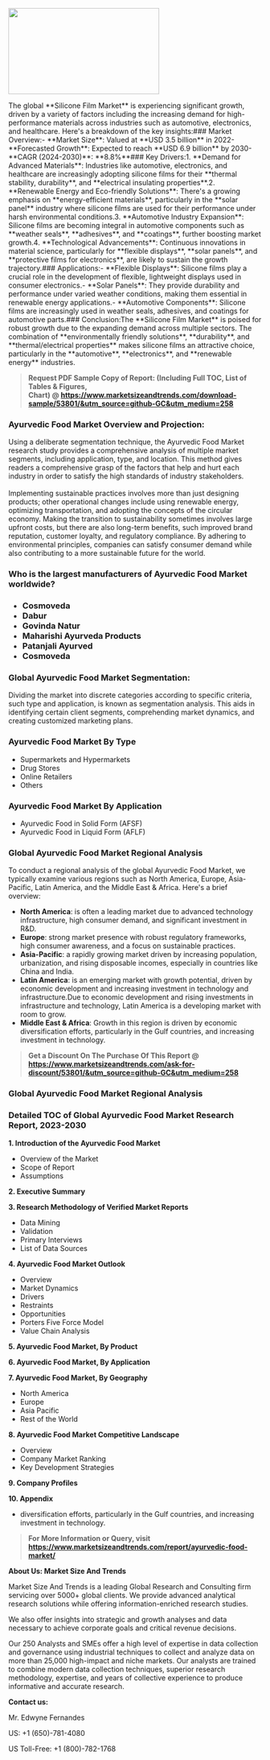 <p><img class="alignnone size-medium wp-image-20088" src="https://ffe5etoiles.com/wp-content/uploads/2024/12/MST1-300x171.png" alt="" width="300" height="171" /></p>The global **Silicone Film Market** is experiencing significant growth, driven by a variety of factors including the increasing demand for high-performance materials across industries such as automotive, electronics, and healthcare. Here's a breakdown of the key insights:### Market Overview:- **Market Size**: Valued at **USD 3.5 billion** in 2022- **Forecasted Growth**: Expected to reach **USD 6.9 billion** by 2030- **CAGR (2024-2030)**: **8.8%**### Key Drivers:1. **Demand for Advanced Materials**: Industries like automotive, electronics, and healthcare are increasingly adopting silicone films for their **thermal stability, durability**, and **electrical insulating properties**.2. **Renewable Energy and Eco-friendly Solutions**: There's a growing emphasis on **energy-efficient materials**, particularly in the **solar panel** industry where silicone films are used for their performance under harsh environmental conditions.3. **Automotive Industry Expansion**: Silicone films are becoming integral in automotive components such as **weather seals**, **adhesives**, and **coatings**, further boosting market growth.4. **Technological Advancements**: Continuous innovations in material science, particularly for **flexible displays**, **solar panels**, and **protective films for electronics**, are likely to sustain the growth trajectory.### Applications:- **Flexible Displays**: Silicone films play a crucial role in the development of flexible, lightweight displays used in consumer electronics.- **Solar Panels**: They provide durability and performance under varied weather conditions, making them essential in renewable energy applications.- **Automotive Components**: Silicone films are increasingly used in weather seals, adhesives, and coatings for automotive parts.### Conclusion:The **Silicone Film Market** is poised for robust growth due to the expanding demand across multiple sectors. The combination of **environmentally friendly solutions**, **durability**, and **thermal/electrical properties** makes silicone films an attractive choice, particularly in the **automotive**, **electronics**, and **renewable energy** industries.</p><blockquote id="" class=""><strong>Request PDF Sample Copy of Report: (Including Full TOC, List of Tables &amp; Figures, Chart)&nbsp;@&nbsp;<strong><a href="https://www.marketsizeandtrends.com/download-sample/53801/&utm_source=github-GC&utm_medium=258" target="_blank">https://www.marketsizeandtrends.com/download-sample/53801/&utm_source=github-GC&utm_medium=258</a></strong></strong></blockquote><h3 id="" class="">Ayurvedic Food Market&nbsp;Overview and Projection:</h3><p id="" class="">Using a deliberate segmentation technique, the Ayurvedic Food Market research study provides a comprehensive analysis of multiple market segments, including application, type, and location. This method gives readers a comprehensive grasp of the factors that help and hurt each industry in order to satisfy the high standards of industry stakeholders. <br /> <br />Implementing sustainable practices involves more than just designing products; other operational changes include using renewable energy, optimizing transportation, and adopting the concepts of the circular economy. Making the transition to sustainability sometimes involves large upfront costs, but there are also long-term benefits, such improved brand reputation, customer loyalty, and regulatory compliance. By adhering to environmental principles, companies can satisfy consumer demand while also contributing to a more sustainable future for the world.</p><h3 id="" class="">Who is the largest manufacturers of&nbsp;Ayurvedic Food Market worldwide?</h3><h3 class=""><p><ul><li>Cosmoveda </li><li> Dabur </li><li> Govinda Natur </li><li> Maharishi Ayurveda Products </li><li> Patanjali Ayurved </li><li> Cosmoveda</li></ul></p></h3><h3 id="" class="">Global&nbsp;Ayurvedic Food Market Segmentation:</h3><p id="" class="">Dividing the market into discrete categories according to specific criteria, such type and application, is known as segmentation analysis. This aids in identifying certain client segments, comprehending market dynamics, and creating customized marketing plans.</p><h3 id="" class="">Ayurvedic Food Market&nbsp;By Type</h3><p><p><ul><li>Supermarkets and Hypermarkets </li><li> Drug Stores </li><li> Online Retailers </li><li> Others</p></li></ul></p></p><h3 id="" class="">Ayurvedic Food Market&nbsp;By Application</h3><p class=""><p><ul><li>Ayurvedic Food in Solid Form (AFSF) </li><li> Ayurvedic Food in Liquid Form (AFLF)</li></ul></p></p><h3 id="" class="">Global Ayurvedic Food Market Regional Analysis</h3><p id="" class="">To conduct a regional analysis of the global Ayurvedic Food Market, we typically examine various regions such as North America, Europe, Asia-Pacific, Latin America, and the Middle East &amp; Africa. Here's a brief overview:</p><ul><li><strong>North America</strong>: is often a leading market due to advanced technology infrastructure, high consumer demand, and significant investment in R&amp;D.</li><li><strong>Europe</strong>: strong market presence with robust regulatory frameworks, high consumer awareness, and a focus on sustainable practices.</li><li><strong>Asia-Pacific</strong>: a rapidly growing market driven by increasing population, urbanization, and rising disposable incomes, especially in countries like China and India.</li><li><strong>Latin America</strong>: is an emerging market with growth potential, driven by economic development and increasing investment in technology and infrastructure.Due to economic development and rising investments in infrastructure and technology, Latin America is a developing market with room to grow.</li><li><strong>Middle East &amp; Africa</strong>: Growth in this region is driven by economic diversification efforts, particularly in the Gulf countries, and increasing investment in technology.</li></ul><blockquote id="" class=""><strong>Get a Discount On The Purchase Of This Report @ <strong><a href="https://www.marketsizeandtrends.com/ask-for-discount/53801/&utm_source=github-GC&utm_medium=258" target="_blank">https://www.marketsizeandtrends.com/ask-for-discount/53801/&utm_source=github-GC&utm_medium=258</a></strong></strong></blockquote><h3 id="" class="">Global Ayurvedic Food Market Regional Analysis</h3><h3 id="" class="">Detailed TOC of Global Ayurvedic Food Market Research Report, 2023-2030</h3><p id="" class=""><strong>1. Introduction of the Ayurvedic Food Market</strong></p><ul><li>Overview of the Market</li><li>Scope of Report</li><li>Assumptions</li></ul><p id="" class=""><strong>2. Executive Summary</strong></p><p id="" class=""><strong>3. Research Methodology of Verified Market Reports</strong></p><ul><li>Data Mining</li><li>Validation</li><li>Primary Interviews</li><li>List of Data Sources</li></ul><p id="" class=""><strong>4. Ayurvedic Food Market Outlook</strong></p><ul><li>Overview</li><li>Market Dynamics</li><li>Drivers</li><li>Restraints</li><li>Opportunities</li><li>Porters Five Force Model</li><li>Value Chain Analysis</li></ul><p id="" class=""><strong>5. Ayurvedic Food Market, By Product</strong></p><p id="" class=""><strong>6. Ayurvedic Food Market, By Application</strong></p><p id="" class=""><strong>7. Ayurvedic Food Market, By Geography</strong></p><ul><li>North America</li><li>Europe</li><li>Asia Pacific</li><li>Rest of the World</li></ul><p id="" class=""><strong>8. Ayurvedic Food Market Competitive Landscape</strong></p><ul><li>Overview</li><li>Company Market Ranking</li><li>Key Development Strategies</li></ul><p id="" class=""><strong>9. Company Profiles</strong></p><p id="" class=""><strong>10. Appendix</strong></p><ul><li>diversification efforts, particularly in the Gulf countries, and increasing investment in technology.</li></ul><blockquote id="" class=""><strong>For More Information or Query, visit <strong><strong><a href="https://www.marketsizeandtrends.com/report/ayurvedic-food-market/" target="_blank">https://www.marketsizeandtrends.com/report/ayurvedic-food-market/</a></strong></strong></strong></blockquote><p id="" class=""><strong>About Us: Market Size And Trends</strong></p><p id="" class="">Market Size And Trends is a leading Global Research and Consulting firm servicing over 5000+ global clients. We provide advanced analytical research solutions while offering information-enriched research studies.</p><p id="" class="">We also offer insights into strategic and growth analyses and data necessary to achieve corporate goals and critical revenue decisions.</p><p id="" class="">Our 250 Analysts and SMEs offer a high level of expertise in data collection and governance using industrial techniques to collect and analyze data on more than 25,000 high-impact and niche markets. Our analysts are trained to combine modern data collection techniques, superior research methodology, expertise, and years of collective experience to produce informative and accurate research.</p><p id="" class=""><strong>Contact us:</strong></p><p id="" class="">Mr. Edwyne Fernandes</p><p id="" class="">US: +1 (650)-781-4080</p><p id="" class="">US Toll-Free: +1 (800)-782-1768</p>
